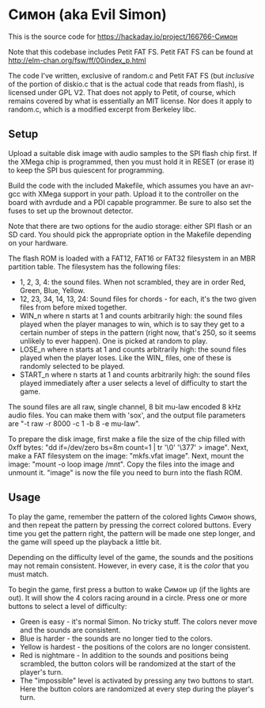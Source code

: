 
# Симон (aka Evil Simon)

This is the source code for https://hackaday.io/project/166766-Симон

Note that this codebase includes Petit FAT FS. Petit FAT FS can be found at http://elm-chan.org/fsw/ff/00index_p.html

The code I've written, exclusive of random.c and Petit FAT FS (but *inclusive* of the portion of diskio.c that is the actual code
that reads from flash), is licensed under GPL V2. That does not apply to Petit, of course, which remains covered by what
is essentially an MIT license. Nor does it apply to random.c, which is a modified excerpt from Berkeley libc.

## Setup

Upload a suitable disk image with audio samples to the SPI flash chip first. If the XMega chip is programmed, then you
must hold it in RESET (or erase it) to keep the SPI bus quiescent for programming.

Build the code with the included Makefile, which assumes you have an avr-gcc with XMega support in your path. Upload
it to the controller on the board with avrdude and a PDI capable programmer. Be sure to also set the fuses to set up the
brownout detector.

Note that there are two options for the audio storage: either SPI flash or an SD card. You should pick the appropriate option
in the Makefile depending on your hardware.

The flash ROM is loaded with a FAT12, FAT16 or FAT32 filesystem in an MBR partition table. The filesystem has the following
files:

* 1, 2, 3, 4: the sound files. When not scrambled, they are in order Red, Green, Blue, Yellow.
* 12, 23, 34, 14, 13, 24: Sound files for chords - for each, it's the two given files from before mixed together.
* WIN_n where n starts at 1 and counts arbitrarily high: the sound files played when the player manages to win, which is to say
they get to a certain number of steps in the pattern (right now, that's 250, so it seems unlikely to ever happen). One is picked
at random to play.
* LOSE_n where n starts at 1 and counts arbitrarily high: the sound files played when the player loses. Like the WIN_ files, one
of these is randomly selected to be played.
* START_n where n starts at 1 and counts arbitrarily high: the sound files played immediately after a user selects a level of difficulty to start the game.

The sound files are all raw, single channel, 8 bit mu-law encoded 8 kHz audio files. You can make them with 'sox', and the output
file parameters are "-t raw -r 8000 -c 1 -b 8 -e mu-law".

To prepare the disk image, first make a file the size of the chip filled with 0xff bytes: "dd if=/dev/zero bs=8m count=1 | tr '\0' '\377' > image".
Next, make a FAT filesystem on the image: "mkfs.vfat image". Next, mount the image: "mount -o loop image /mnt". Copy the files into the image and unmount it. "image" is now the file you need to burn into the flash ROM.

## Usage

To play the game, remember the pattern of the colored lights Симон shows, and then repeat the pattern by pressing the
correct colored buttons. Every time you get the pattern right, the pattern will be made one step longer, and the game will
speed up the playback a little bit.

Depending on the difficulty level of the game, the sounds and the positions may not remain consistent. However, in every case,
it is the *color* that you must match.

To begin the game, first press a button to wake Симон up (if the lights are out). It will show the 4 colors racing around in a circle. Press one or more
buttons to select a level of difficulty:

* Green is easy - it's normal Simon. No tricky stuff. The colors never move and the sounds are consistent.
* Blue is harder - the sounds are no longer tied to the colors.
* Yellow is hardest - the positions of the colors are no longer consistent.
* Red is nightmare - In addition to the sounds and positions being scrambled, the button colors
will be randomized at the start of the player's turn.
* The "impossible" level is activated by pressing any two buttons to start. Here the button colors are
randomized at every step during the player's turn.

